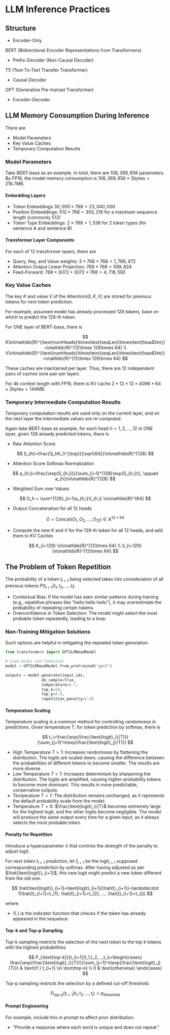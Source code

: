 # LLM Inference Practices

## Structure

* Encoder-Only

BERT (Bidirectional Encoder Representations from Transformers)

* Prefix-Decoder (Non-Causal Decoder)

T5 (Text-To-Text Transfer Transformer)

* Causal Decoder

GPT (Generative Pre-trained Transformer)

* Encoder-Decoder

## LLM Memory Consumption During Inference

There are

* Model Parameters
* Key Value Caches
* Temporary Computation Results

### Model Parameters

Take BERT-base as an example.
In total, there are $108,369,656$ parameters.
By FP16, the model memory consumption is $108,369,656 \times 2\text{bytes} = 216.7 \text{MB}$.

#### Embedding Layers

* Token Embeddings $30,000 \times 768 = 23,040,000$
* Position Embeddings: $512 \times 768 = 393,216$ for a maximum sequence length (commonly 512)
* Token Type Embeddings: $2 \times 768 = 1,536$ for 2 token types (for sentence A and sentence B)

#### Transformer Layer Components

For each of $12$ transformer layers, there are

* Query, Key, and Value weights: $3 \times 768\times 768 = 1,769,472$
* Attention Output Linear Projection: $768\times 768=589,824$
* Feed-Forward: $768\times 3072 + 3072 \times 768 = 4,718,592$

### Key Value Caches

The key $K$ and value $V$ of the $\text{Attention}(Q,K,V)$ are stored for previous tokens for next token prediction.

For example, assumed model has already processed $128$ tokens, base on which to predict the $129$-th token.

For ONE layer of BERT-base, there is

$$
K\in\mathbb{R}^{\text{numHeads}\times\text{seqLen}\times\text{headDim}}=\mathbb{R}^{12\times 128\times 64} \\
V\in\mathbb{R}^{\text{numHeads}\times\text{seqLen}\times\text{headDim}}=\mathbb{R}^{12\times 128\times 64}
$$

These caches are maintained per layer. Thus, there are $12$ independent pairs of caches (one pair per layer).

For 4k context length with FP16, there is KV cache $2 \times 12 \times 12\times 4096\times 64 \times 2\text{bytes}=144\text{MB}$.

### Temporary Intermediate Computation Results

Temporary computation results are used only on the current layer, and on the next layer the intermediate values are re-computed.

Again take BERT-base as example, for each head $h=1,2,...,12$ in ONE layer, given $128$ already predicted tokens, there is

* Raw Attention Score

$$
S_{h}=\frac{Q_hK_h^{\top}}{\sqrt{64}}\in\mathbb{R}^{128}
$$

* Attention Score Softmax Normalization

$$
a_{h,i}=\frac{\exp(S_{h,i})}{\sum_{i=1}^{128}\exp(S_{h,i})},
\qquad a_{h}\in\mathbb{R}^{128}
$$

* Weighted Sum over Values

$$
O_h = \sum^{128}_{i=1}a_{h,i}V_{h,i} \in\mathbb{R}^{64}
$$

* Output Concatenation for all $12$ heads

$$
O=\text{Concat}(O_1, O_2, ..., O_{12})\in\mathbb{R}^{12\times 64}
$$

* Compute the new $K$ and $V$ for the $129$-th token for all $12$ heads, and add them to KV Caches

$$
K_{i=129} \in\mathbb{R}^{12\times 64} \\
V_{i=129} \in\mathbb{R}^{12\times 64}
$$

## The Problem of Token Repetition

The probability of a token $t_{i+1}$ being selected takes into consideration of all previous tokens $P(t_{i+1}|t_1,t_2,...,t_i)$.

* Contextual Bias: If the model has seen similar patterns during training (e.g., repetitive phrases like "hello hello hello"), it may overestimate the probability of repeating certain tokens.
* Overconfidence in Token Selection: The model might select the most probable token repeatedly, leading to a loop.

### Non-Training Mitigation Solutions

Such options are helpful in mitigating the repeated token generation.

```py
from transformers import GPT2LMHeadModel

# Load model and tokenizer
model = GPT2LMHeadModel.from_pretrained("gpt2")

outputs = model.generate(input_ids, 
                do_sample=True,
                temperature=0.7,
                top_k=50,
                top_p=0.9,
                repetition_penalty=2.0)
```

#### Temperature Scaling

Temperature scaling is a common method for controlling randomness in predictions.
Given temperature $T$, for token prediction by softmax, there is

$$
t_i=\frac{\exp(\frac{\text{logit}_i}{T})}{\sum_{j=1}^n\exp(\frac{\text{logit}_j}{T})}
$$

* High Temperature $T > 1$: Increases randomness by flattening the distribution. The logits are scaled down, causing the difference between the probabilities of different tokens to become smaller. The results are more diverse.
* Low Temperature $T < 1$: Increases determinism by sharpening the distribution. The logits are amplified, causing higher-probability tokens to become more dominant. This results in more predictable, conservative outputs.
* Temperature $T = 1$: The distribution remains unchanged, as it represents the default probability scale from the model.
* Temperature $T = 0$: $\frac{\text{logit}_i}{T}$ becomes extremely large for the highest logit, and the other logits become negligible. The model will produce the same output every time for a given input, as it always selects the most probable token.

#### Penalty for Repetition

Introduce a hyperparameter $\lambda$ that controls the strength of the penalty to adjust logit.

For next token $t_{i+1}$ prediction, let $\hat{t}_{i+1}$ be the $\text{logit}_{i+1}$ supposed corresponding prediction by softmax.
After having adjusted as per $\hat{\text{logit}}_{i+1}$, this new logit might predict a new token different from the old one.

$$
\hat{\text{logit}}_{i+1}=\text{logit}_{i+1}(\hat{t}_{i+1})-\lambda\cdot 1(\hat{t}_{i+1}=t_{1}, \hat{t}_{i+1}=t_{2}, ..., \hat{t}_{i+1}=t_{i})
$$

where

* $1(.)$ is the indicator function that checks if the token has already appeared in the sequence.

#### Top-k and Top-p Sampling

Top-k sampling restricts the selection of the next token to the top $k$ tokens with the highest probabilities.

$$
P_{\text{top-k}}(t_{i+1}|t_1,t_2,...,t_i)=\begin{cases}
    \frac{\exp(\frac{\text{logit}_i}{T})}{\sum_{j=1}^n\exp(\frac{\text{logit}_j}{T})} & \text{if } t_{i+1} \in \text{top-k} \\
    0 & \text{otherwise}
\end{cases}
$$

Top-p sampling restricts the selection by a defined cut-off threshold.

$$
P_{\text{top-p}}(t_{i+1}|t_1,t_2,...,t_i) > p_{\text{threshold}}
$$

#### Prompt Engineering

For example, include this in prompt to affect prior distribution.

* "Provide a response where each word is unique and does not repeat."
